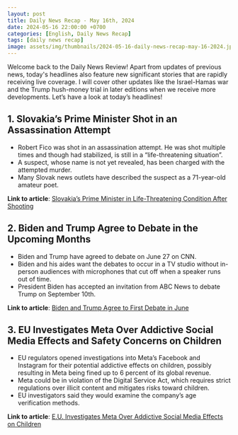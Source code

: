```yaml
---
layout: post
title: Daily News Recap - May 16th, 2024
date: 2024-05-16 22:00:00 +0700
categories: [English, Daily News Recap]
tags: [daily news recap]
image: assets/img/thumbnails/2024-05-16-daily-news-recap-may-16-2024.jpg
---
```


Welcome back to the Daily News Review! Apart from updates of previous news, today's headlines also feature new significant stories that are rapidly receiving live coverage. I will cover other updates like the Israel-Hamas war and the Trump hush-money trial in later editions when we receive more developments. Let’s have a look at today’s headlines!

## 1. Slovakia’s Prime Minister Shot in an Assassination Attempt

- Robert Fico was shot in an assassination attempt. He was shot multiple times and though had stabilized, is still in a “life-threatening situation”.
- A suspect, whose name is not yet revealed, has been charged with the attempted murder.
- Many Slovak news outlets have described the suspect as a 71-year-old amateur poet.

**Link to article**: [Slovakia’s Prime Minister in Life-Threatening Condition After Shooting](https://www.nytimes.com/live/2024/05/16/world/slovakia-prime-minister-fico-shot)

## 2. Biden and Trump Agree to Debate in the Upcoming Months

- Biden and Trump have agreed to debate on June 27 on CNN.
- Biden and his aides want the debates to occur in a TV studio without in-person audiences with microphones that cut off when a speaker runs out of time.
- President Biden has accepted an invitation from ABC News to debate Trump on September 10th.

**Link to article**: [Biden and Trump Agree to First Debate in June](https://www.nytimes.com/live/2024/05/15/us/biden-trump-election?smid=url-share)

## 3. EU Investigates Meta Over Addictive Social Media Effects and Safety Concerns on Children

- EU regulators opened investigations into Meta’s Facebook and Instagram for their potential addictive effects on children, possibly resulting in Meta being fined up to 6 percent of its global revenue.
- Meta could be in violation of the Digital Service Act, which requires strict regulations over illicit content and mitigates risks toward children.
- EU investigators said they would examine the company’s age verification methods.

**Link to article**: [E.U. Investigates Meta Over Addictive Social Media Effects on Children](https://www.nytimes.com/2024/05/16/business/eu-investigation-children-social-media-addiction-instagram-facebook.html)
